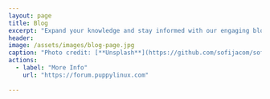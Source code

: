 ```yaml
---
layout: page
title: Blog
excerpt: "Expand your knowledge and stay informed with our engaging blog posts"
header:
image: /assets/images/blog-page.jpg
caption: "Photo credit: [**Unsplash**](https://github.com/sofijacom/sofijacom.github.io/blob/main/assets/images/blog-page.jpg?raw=true)"
actions:
  - label: "More Info"
    url: "https://forum.puppylinux.com"
      
---
```

